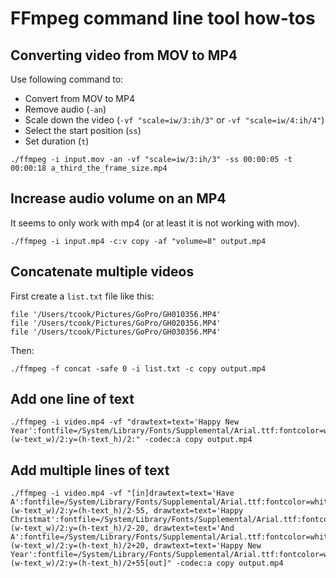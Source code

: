 # FFmpeg command line tool how-tos

## Converting video from MOV to MP4

Use following command to:

* Convert from MOV to MP4
* Remove audio (`-an`)
* Scale down the video (`-vf "scale=iw/3:ih/3"` or `-vf "scale=iw/4:ih/4"`)
* Select the start position (`ss`)
* Set duration (`t`)

```
./ffmpeg -i input.mov -an -vf "scale=iw/3:ih/3" -ss 00:00:05 -t 00:00:18 a_third_the_frame_size.mp4
```

## Increase audio volume on an MP4

It seems to only work with mp4 (or at least it is not working with mov).

```
./ffmpeg -i input.mp4 -c:v copy -af "volume=8" output.mp4
```

## Concatenate multiple videos

First create a `list.txt` file like this:

```
file '/Users/tcook/Pictures/GoPro/GH010356.MP4'
file '/Users/tcook/Pictures/GoPro/GH020356.MP4'
file '/Users/tcook/Pictures/GoPro/GH030356.MP4'
```

Then:

```
./ffmpeg -f concat -safe 0 -i list.txt -c copy output.mp4
```

## Add one line of text

```
./ffmpeg -i video.mp4 -vf "drawtext=text='Happy New Year':fontfile=/System/Library/Fonts/Supplemental/Arial.ttf:fontcolor=white:fontsize=30:x=(w-text_w)/2:y=(h-text_h)/2:" -codec:a copy output.mp4
```

## Add multiple lines of text

```
./ffmpeg -i video.mp4 -vf "[in]drawtext=text='Have A':fontfile=/System/Library/Fonts/Supplemental/Arial.ttf:fontcolor=white:fontsize=30:x=(w-text_w)/2:y=(h-text_h)/2-55, drawtext=text='Happy Christmat':fontfile=/System/Library/Fonts/Supplemental/Arial.ttf:fontcolor=white:fontsize=30:x=(w-text_w)/2:y=(h-text_h)/2-20, drawtext=text='And A':fontfile=/System/Library/Fonts/Supplemental/Arial.ttf:fontcolor=white:fontsize=30:x=(w-text_w)/2:y=(h-text_h)/2+20, drawtext=text='Happy New Year':fontfile=/System/Library/Fonts/Supplemental/Arial.ttf:fontcolor=white:fontsize=30:x=(w-text_w)/2:y=(h-text_h)/2+55[out]" -codec:a copy output.mp4
```
